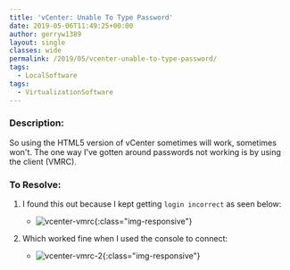 ```yaml
---
title: 'vCenter: Unable To Type Password'
date: 2019-05-06T11:49:25+00:00
author: gerryw1389
layout: single
classes: wide
permalink: /2019/05/vcenter-unable-to-type-password/
tags:
  - LocalSoftware
tags:
  - VirtualizationSoftware
---
```

<!--more-->

### Description:

So using the HTML5 version of vCenter sometimes will work, sometimes won't. The one way I've gotten around passwords not working is by using the client (VMRC).

### To Resolve:

1. I found this out because I kept getting `login incorrect` as seen below:

   - ![vcenter-vmrc](https://automationadmin.com/assets/images/uploads/2019/05/vcenter-vmrc.jpg){:class="img-responsive"}

2. Which worked fine when I used the console to connect:

   - ![vcenter-vmrc-2](https://automationadmin.com/assets/images/uploads/2019/05/vcenter-vmrc-2.jpg){:class="img-responsive"}